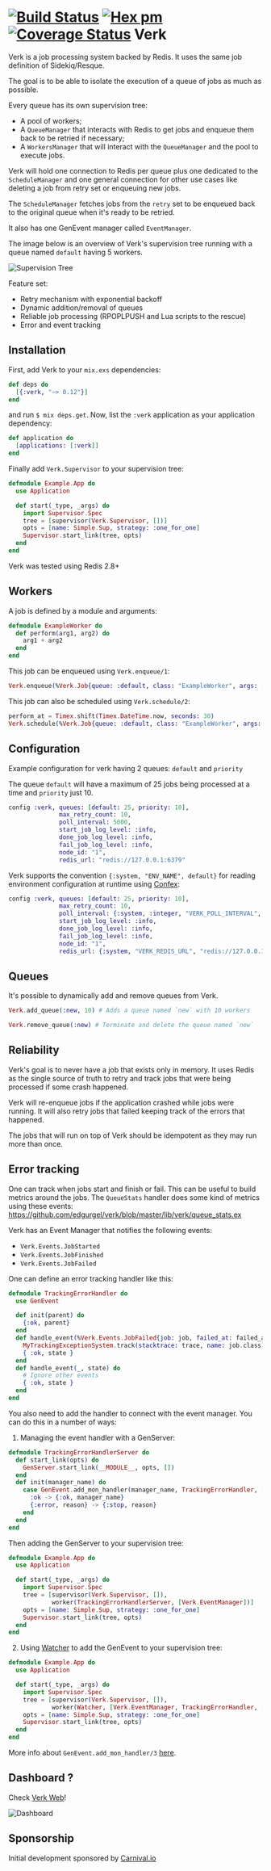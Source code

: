 [![Build Status](https://travis-ci.org/edgurgel/verk.svg?branch=master)](https://travis-ci.org/edgurgel/verk)
[![Hex pm](http://img.shields.io/hexpm/v/verk.svg?style=flat)](https://hex.pm/packages/verk)
[![Coverage Status](https://coveralls.io/repos/edgurgel/verk/badge.svg?branch=master&service=github)](https://coveralls.io/github/edgurgel/verk?branch=master)
Verk
===

Verk is a job processing system backed by Redis. It uses the same job definition of Sidekiq/Resque.

The goal is to be able to isolate the execution of a queue of jobs as much as possible.

Every queue has its own supervision tree:

* A pool of workers;
* A `QueueManager` that interacts with Redis to get jobs and enqueue them back to be retried if necessary;
* A `WorkersManager` that will interact with the `QueueManager` and the pool to execute jobs.

Verk will hold one connection to Redis per queue plus one dedicated to the `ScheduleManager` and one general connection for other use cases like deleting a job from retry set or enqueuing new jobs.

The `ScheduleManager` fetches jobs from the `retry` set to be enqueued back to the original queue when it's ready to be retried.

It also has one GenEvent manager called `EventManager`.

The image below is an overview of Verk's supervision tree running with a queue named `default` having 5 workers.

![Supervision Tree](http://i.imgur.com/8BW8D04.png)

Feature set:

* Retry mechanism with exponential backoff
* Dynamic addition/removal of queues
* Reliable job processing (RPOPLPUSH and Lua scripts to the rescue)
* Error and event tracking

## Installation

First, add Verk to your `mix.exs` dependencies:

```elixir
def deps do
  [{:verk, "~> 0.12"}]
end
```

and run `$ mix deps.get`. Now, list the `:verk` application as your
application dependency:

```elixir
def application do
  [applications: [:verk]]
end
```

Finally add `Verk.Supervisor` to your supervision tree:

```elixir
defmodule Example.App do
  use Application

  def start(_type, _args) do
    import Supervisor.Spec
    tree = [supervisor(Verk.Supervisor, [])]
    opts = [name: Simple.Sup, strategy: :one_for_one]
    Supervisor.start_link(tree, opts)
  end
end
```

Verk was tested using Redis 2.8+

## Workers

A job is defined by a module and arguments:

```elixir
defmodule ExampleWorker do
  def perform(arg1, arg2) do
    arg1 + arg2
  end
end
```

This job can be enqueued using `Verk.enqueue/1`:

```elixir
Verk.enqueue(%Verk.Job{queue: :default, class: "ExampleWorker", args: [1,2], max_retry_count: 5})
```

This job can also be scheduled using `Verk.schedule/2`:

 ```elixir
 perform_at = Timex.shift(Timex.DateTime.now, seconds: 30)
 Verk.schedule(%Verk.Job{queue: :default, class: "ExampleWorker", args: [1,2]}, perform_at)
 ```

## Configuration

Example configuration for verk having 2 queues: `default` and `priority`

The queue `default` will have a maximum of 25 jobs being processed at a time and `priority` just 10.

```elixir
config :verk, queues: [default: 25, priority: 10],
              max_retry_count: 10,
              poll_interval: 5000,
              start_job_log_level: :info,
              done_job_log_level: :info,
              fail_job_log_level: :info,
              node_id: "1",
              redis_url: "redis://127.0.0.1:6379"
```

Verk supports the convention `{:system, "ENV_NAME", default}` for reading environment configuration at runtime using [Confex](https://hexdocs.pm/confex/readme.html):

```elixir
config :verk, queues: [default: 25, priority: 10],
              max_retry_count: 10,
              poll_interval: {:system, :integer, "VERK_POLL_INTERVAL", 5000},
              start_job_log_level: :info,
              done_job_log_level: :info,
              fail_job_log_level: :info,
              node_id: "1",
              redis_url: {:system, "VERK_REDIS_URL", "redis://127.0.0.1:6379"}
```

## Queues

It's possible to dynamically add and remove queues from Verk.

```elixir
Verk.add_queue(:new, 10) # Adds a queue named `new` with 10 workers
```

```elixir
Verk.remove_queue(:new) # Terminate and delete the queue named `new`
```

## Reliability

Verk's goal is to never have a job that exists only in memory. It uses Redis as the single source of truth to retry and track jobs that were being processed if some crash happened.

Verk will re-enqueue jobs if the application crashed while jobs were running. It will also retry jobs that failed keeping track of the errors that happened.

The jobs that will run on top of Verk should be idempotent as they may run more than once.

## Error tracking

One can track when jobs start and finish or fail. This can be useful to build metrics around the jobs. The `QueueStats` handler does some kind of metrics using these events: https://github.com/edgurgel/verk/blob/master/lib/verk/queue_stats.ex

Verk has an Event Manager that notifies the following events:

* `Verk.Events.JobStarted`
* `Verk.Events.JobFinished`
* `Verk.Events.JobFailed`

One can define an error tracking handler like this:

```elixir
defmodule TrackingErrorHandler do
  use GenEvent

  def init(parent) do
    {:ok, parent}
  end
  def handle_event(%Verk.Events.JobFailed{job: job, failed_at: failed_at, stacktrace: trace}, state) do
    MyTrackingExceptionSystem.track(stacktrace: trace, name: job.class)
    { :ok, state }
  end
  def handle_event(_, state) do
    # Ignore other events
    { :ok, state }
  end
end
```

You also need to add the handler to connect with the event manager. You can do this in a number of ways:

1. Managing the event handler with a GenServer:

  ```elixir
  defmodule TrackingErrorHandlerServer do
    def start_link(opts) do
      GenServer.start_link(__MODULE__, opts, [])
    end
    def init(manager_name) do
      case GenEvent.add_mon_handler(manager_name, TrackingErrorHandler, []) do
        :ok -> {:ok, manager_name}
        {:error, reason} -> {:stop, reason}
      end
    end
  end
  ```

  Then adding the GenServer to your supervision tree:

  ```elixir
  defmodule Example.App do
    use Application

    def start(_type, _args) do
      import Supervisor.Spec
      tree = [supervisor(Verk.Supervisor, []),
              worker(TrackingErrorHandlerServer, [Verk.EventManager])]
      opts = [name: Simple.Sup, strategy: :one_for_one]
      Supervisor.start_link(tree, opts)
    end
  end
  ```

2. Using [Watcher](https://github.com/edgurgel/watcher) to add the GenEvent to your supervision tree:

  ```elixir
  defmodule Example.App do
    use Application

    def start(_type, _args) do
      import Supervisor.Spec
      tree = [supervisor(Verk.Supervisor, []),
              worker(Watcher, [Verk.EventManager, TrackingErrorHandler, []])]
      opts = [name: Simple.Sup, strategy: :one_for_one]
      Supervisor.start_link(tree, opts)
    end
  end
  ```

More info about `GenEvent.add_mon_handler/3` [here](http://elixir-lang.org/docs/v1.1/elixir/GenEvent.html#add_mon_handler/3).


## Dashboard ?

Check [Verk Web](https://github.com/edgurgel/verk_web)!

![Dashboard](http://i.imgur.com/LsDKIVT.png)

## Sponsorship

Initial development sponsored by [Carnival.io](http://carnival.io)
